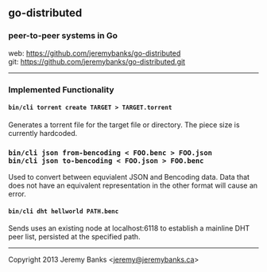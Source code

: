 ## go-distributed
### peer-to-peer systems in Go

web: https://github.com/jeremybanks/go-distributed  
git: https://github.com/jeremybanks/go-distributed.git

---

### Implemented Functionality

#### `bin/cli torrent create TARGET > TARGET.torrent`

Generates a torrent file for the target file or directory. The piece size is currently hardcoded.

### `bin/cli json from-bencoding < FOO.benc > FOO.json`  <br />  `bin/cli json to-bencoding < FOO.json > FOO.benc`

Used to convert between equvialent JSON and Bencoding data. Data that does not have an equivalent representation in the other format will cause an error.

#### `bin/cli dht hellworld PATH.benc`

Sends uses an existing node at localhost:6118 to establish a mainline DHT peer list, persisted at the specified path.

---

Copyright 2013 Jeremy Banks <<jeremy@jeremybanks.ca>>
